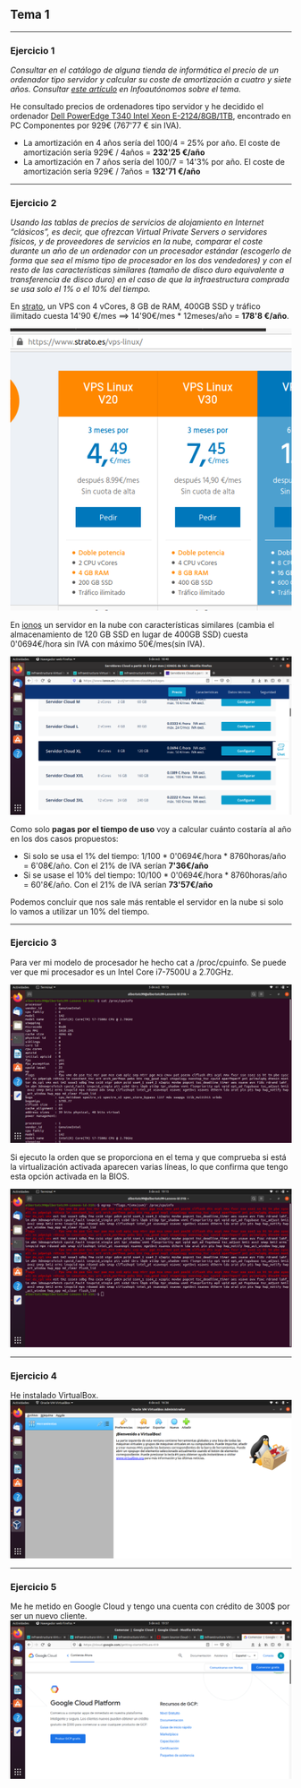## Tema 1
___
### Ejercicio 1
*Consultar en el catálogo de alguna tienda de informática el precio de un ordenador tipo servidor y calcular su coste de amortización a cuatro y siete años. Consultar [este artículo](https://www.infoautonomos.com/consultas-a-la-comunidad/988/) en Infoautónomos sobre el tema.*

He consultado precios de ordenadores tipo servidor y he decidido el ordenador [Dell PowerEdge T340 Intel Xeon E-2124/8GB/1TB](https://www.pccomponentes.com/dell-poweredge-t340-intel-xeon-e-2124-8gb-1tb), encontrado en PC Componentes por 929€ (767'77 € sin IVA). 

 - La amortización en 4 años sería del 100/4 = 25% por año. El coste de amortización sería 929€ / 4años = **232'25 €/año**
 - La amortización en 7 años sería del 100/7 = 14'3% por año. El coste de amortización sería 929€ / 7años = **132'71 €/año**
___
### Ejercicio 2
*Usando las tablas de precios de servicios de alojamiento en Internet “clásicos”, es decir, que ofrezcan Virtual Private Servers o servidores físicos, y de proveedores de servicios en la nube, comparar el coste durante un año de un ordenador con un procesador estándar (escogerlo de forma que sea el mismo tipo de procesador en los dos vendedores) y con el resto de las características similares (tamaño de disco duro equivalente a transferencia de disco duro) en el caso de que la infraestructura comprada se usa solo el 1% o el 10% del tiempo.*

En [strato](https://www.strato.es/vps-linux/), un VPS con 4 vCores, 8 GB de RAM, 400GB SSD y tráfico ilimitado cuesta 14'90 €/mes ==> 14'90€/mes * 12meses/año = **178'8 €/año**. 

![VPS en strato](./img/strato_vps.png)

En [ionos](https://www.ionos.es/cloud/servidores-cloud#packages) un servidor en la nube con características similares (cambia el almacenamiento de 120 GB SSD en lugar de 400GB SSD) cuesta 0'0694€/hora sin IVA con máximo 50€/mes(sin IVA). 

![Servidor en la nube en ionos](./img/ionos_cloudserver.png)

Como solo **pagas por el tiempo de uso** voy a calcular cuánto costaría al año en los dos casos propuestos:

* Si solo se usa el 1% del tiempo: 1/100 * 0'0694€/hora * 8760horas/año = 6'08€/año. Con el 21% de IVA serían **7'36€/año** 
* Si se usase el 10% del tiempo: 10/100 * 0'0694€/hora * 8760horas/año = 60'8€/año. Con el 21% de IVA serían **73'57€/año** 

Podemos concluir que nos sale más rentable el servidor en la nube si solo lo vamos a utilizar un 10% del tiempo.
___
### Ejercicio 3
Para ver mi modelo de procesador he hecho cat a /proc/cpuinfo. Se puede ver que mi procesador es un Intel Core i7-7500U a 2.70GHz.

![cat cpuinfo](./img/cat_cpuinfo.png)

Si ejecuto la orden que se proporciona en el tema y que comprueba si está la virtualización activada aparecen varias líneas, lo que confirma que tengo esta opción activada en la BIOS.

![Comprobación flags virtualización en /proc/cpuinfo](./img/flag_virtualizacion_cpuinfo.png)
___
### Ejercicio 4
He instalado VirtualBox.
![VirtualBox en ejecución](./img/vBox.png)
___
### Ejercicio 5
Me he metido en Google Cloud y tengo una cuenta con crédito de 300$ por ser un nuevo cliente.
![Google Cloud](./img/google_cloud.png)


